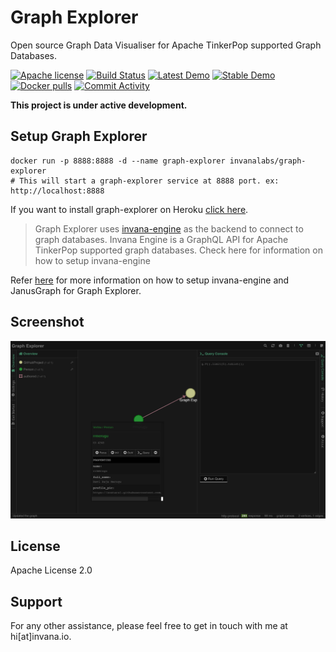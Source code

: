 # Graph Explorer

Open source Graph Data Visualiser for Apache TinkerPop supported Graph Databases.

[![Apache license](https://img.shields.io/badge/license-Apache-blue.svg)](https://github.com/invanalabs/graph-explorer/blob/master/LICENSE) 
[![Build Status](https://travis-ci.org/invanalabs/graph-explorer.svg?branch=master)](https://travis-ci.org/invanalabs/graph-explorer)
[![Latest Demo](https://img.shields.io/badge/try%20demo-latest%20version-blue)](https://graph-explorer-edge.herokuapp.com)
[![Stable Demo](https://img.shields.io/badge/try%20demo-stable%20version-blue)](https://graph-explorer.herokuapp.com)
[![Docker pulls](https://img.shields.io/docker/pulls/invanalabs/graph-explorer)](https://hub.docker.com/r/invanalabs/graph-explorer)
[![Commit Activity](https://img.shields.io/github/commit-activity/m/invanalabs/graph-explorer)](https://github.com/invanalabs/graph-explorer/commits)

**This project is under active development.** 

## Setup Graph Explorer

```shell script.
docker run -p 8888:8888 -d --name graph-explorer invanalabs/graph-explorer
# This will start a graph-explorer service at 8888 port. ex: http://localhost:8888
```

If you want to install graph-explorer on Heroku 
[click here](https://heroku.com/deploy?template=https://github.com/invanalabs/graph-explorer/tree/master).

> Graph Explorer uses [invana-engine](https://github.com/invanalabs/invana-engine) as the backend to 
connect to graph databases. Invana Engine is a GraphQL API for Apache TinkerPop supported graph databases.
Check here for information on how to setup invana-engine 

Refer [here](https://invana.io/get-started.html) for more information on how to setup invana-engine 
and JanusGraph for Graph Explorer.

## Screenshot
![1](./docs/screenshots/1.png)

 

## License

Apache License 2.0

## Support 

For any other assistance, please feel free to get in touch with me at hi[at]invana.io.
